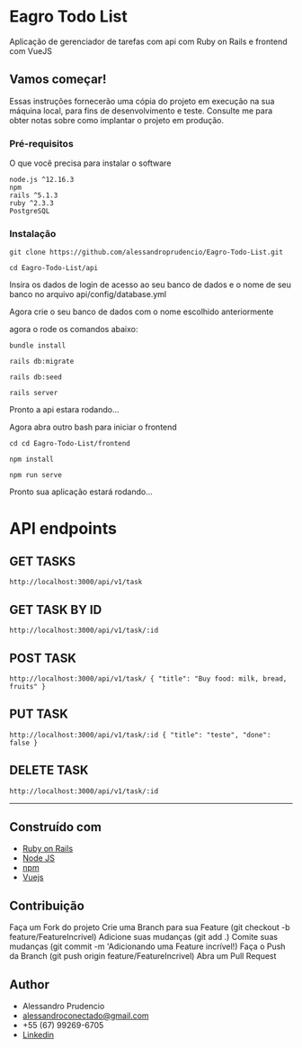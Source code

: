 # Eagro Todo List
Aplicação de gerenciador de tarefas com api com Ruby on Rails e frontend com VueJS
 
 <!-- <img width="790"  src="https://github.com/alessandroprudencio/My-Lung/blob/master/preview_system.gif" /> -->

## Vamos começar!

Essas instruções fornecerão uma cópia do projeto em execução na sua máquina local, para fins de desenvolvimento e teste. Consulte me  para obter notas sobre como implantar o projeto em produção.


### Pré-requisitos

O que você precisa para instalar o software

```
node.js ^12.16.3
npm
rails ^5.1.3
ruby ^2.3.3
PostgreSQL
```

### Instalação

```
git clone https://github.com/alessandroprudencio/Eagro-Todo-List.git
```

```
cd Eagro-Todo-List/api 
```

Insira os dados de login de acesso ao seu banco de dados e o nome de seu banco  no arquivo api/config/database.yml

Agora crie o seu banco de dados com o nome escolhido anteriormente

agora o rode os comandos abaixo:

```
bundle install
```

```
rails db:migrate
```

```
rails db:seed
```

```
rails server
```

Pronto a api estara rodando...

Agora abra outro bash para iniciar o frontend

```
cd cd Eagro-Todo-List/frontend
```

```
npm install
```

```
npm run serve
```

Pronto sua aplicação estará  rodando...


# API endpoints

## GET TASKS
`http://localhost:3000/api/v1/task` 
<br/>

## GET TASK BY ID
`http://localhost:3000/api/v1/task/:id` 


## POST TASK
`http://localhost:3000/api/v1/task/
{
	"title": "Buy food: milk, bread, fruits"
}
`

## PUT TASK
`http://localhost:3000/api/v1/task/:id
{
	"title": "teste",
    "done": false
}
`

## DELETE TASK
`http://localhost:3000/api/v1/task/:id`
___


## Construído com

* [Ruby on Rails](https://rubyonrails.org/)
* [Node JS](https://nodejs.org/)
* [npm](https://www.npmjs.com/)
* [Vuejs](https://vuejs.org/)

## Contribuição

Faça um Fork do projeto
Crie uma Branch para sua Feature (git checkout -b feature/FeatureIncrivel)
Adicione suas mudanças (git add .)
Comite suas mudanças (git commit -m 'Adicionando uma Feature incrível!)
Faça o Push da Branch (git push origin feature/FeatureIncrivel)
Abra um Pull Request

## Author

* Alessandro Prudencio 
* alessandroconectado@gmail.com
* +55 (67) 99269-6705
* [Linkedin](https://www.linkedin.com/in/alessandro-prudencio/)



